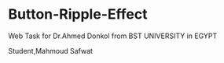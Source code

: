 # Button-Ripple-Effect
Web Task for Dr.Ahmed Donkol from BST UNIVERSITY in EGYPT 



Student,Mahmoud Safwat




